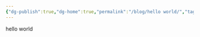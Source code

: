 ```yaml
---
{"dg-publish":true,"dg-home":true,"permalink":"/blog/hello world/","tags":["gardenEntry"],"dgPassFrontmatter":true}
---
```


hello world